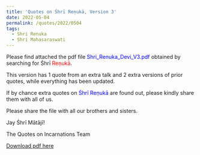 ```yaml
---
title: 'Quotes on Śhrī Reṇukā, Version 3'
date: 2022-05-04
permalink: /quotes/2022/0504
tags:
  - Shri Renuka
  - Shri Mahasaraswati
---
```


Please find attached the pdf file <font color="blue">Shri_Renuka_Devi_V3.pdf</font> obtained by searching for Śhrī <font color="red">Reṇukā</font>. 

This version has 1 quote from an extra talk and 2 extra versions of prior quotes, while everything has been updated.

If by chance extra quotes on <font color="blue">Śhrī Reṇukā</font> are found out, please kindly share them with all of us.  

Please share the file with all our brothers and sisters.  

Jay Śhrī Mātājī!  

The Quotes on Incarnations Team  

[Download pdf here](http://seven-teams.github.io/files/Shri_Renuka_Devi_V3.pdf)